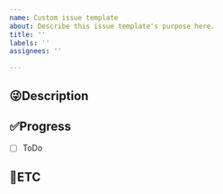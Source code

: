 ```yaml
---
name: Custom issue template
about: Describe this issue template's purpose here.
title: ''
labels: ''
assignees: ''

---
```


## 😜Description
<!-- 설명을 작성하시오. -->



## ✅Progress
- [ ] ToDo

## 🐶ETC
